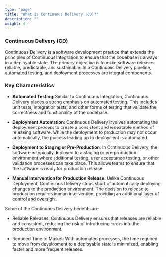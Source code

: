 ```yaml
---
type: "page"
title: "What Is Continuous Delivery (CD)?"
description: ""
weight: 4
---
```


### Continuous Delivery (CD)

Continuous Delivery is a software development practice that extends the principles of Continuous Integration to ensure that the codebase is always in a deployable state. The primary objective is to make software releases reliable, predictable, and sustainable. In a Continuous Delivery pipeline, automated testing, and deployment processes are integral components.

### Key Characteristics

- **Automated Testing**: Similar to Continuous Integration, Continuous Delivery places a strong emphasis on automated testing. This includes unit tests, integration tests, and other forms of testing that validate the correctness and functionality of the codebase.

- **Deployment Automation**: Continuous Delivery involves automating the deployment process to create a consistent and repeatable method of releasing software. While the deployment to production may not occur automatically, the process leading up to deployment is automated.

- **Deployment to Staging or Pre-Production**: In Continuous Delivery, the software is typically deployed to a staging or pre-production environment where additional testing, user acceptance testing, or other validation processes can take place. This allows teams to ensure that the software is ready for production release.

- **Manual Intervention for Production Release**: Unlike Continuous Deployment, Continuous Delivery stops short of automatically deploying changes to the production environment. The decision to release to production requires human intervention, providing an additional layer of control and oversight.

Some of the Continuous Delivery benefits are:

- Reliable Releases: Continuous Delivery ensures that releases are reliable and consistent, reducing the risk of introducing errors into the production environment.

- Reduced Time to Market: With automated processes, the time required to move from development to a deployable state is minimized, enabling faster and more frequent releases.